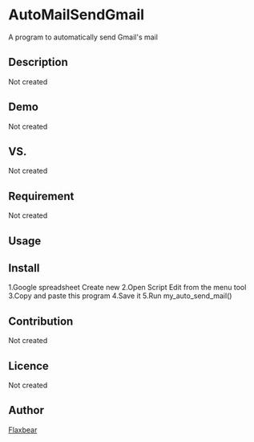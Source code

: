 AutoMailSendGmail
====

A program to automatically send Gmail's mail

## Description
Not created

## Demo
Not created

## VS. 
Not created

## Requirement
Not created

## Usage

## Install
1.Google spreadsheet Create new
2.Open Script Edit from the menu tool
3.Copy and paste this program
4.Save it
5.Run my_auto_send_mail()

## Contribution
Not created

## Licence
Not created

## Author
[Flaxbear](https://github.com/FlaxBear)
